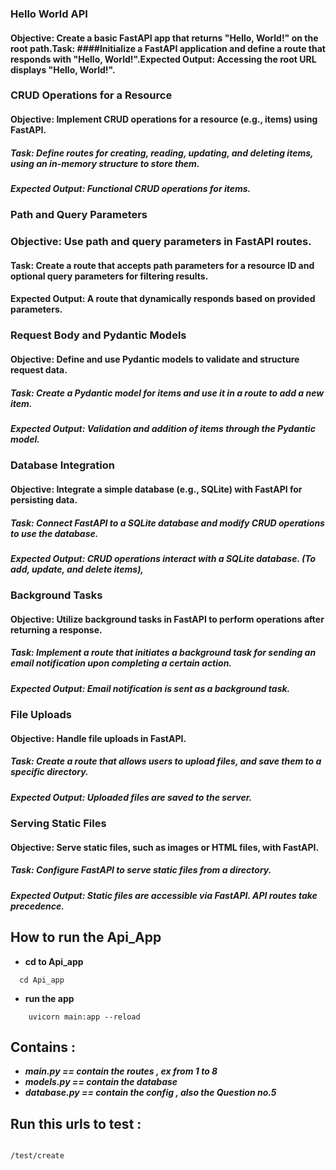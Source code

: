 ### Hello World API

#### Objective: Create a basic FastAPI app that returns "Hello, World!" on the root path.Task: ####Initialize a FastAPI application and define a route that responds with "Hello, World!".Expected Output: Accessing the root URL displays "Hello, World!".

### CRUD Operations for a Resource

#### Objective: Implement CRUD operations for a resource (e.g., items) using FastAPI.
##### Task: Define routes for creating, reading, updating, and deleting items, using an in-memory structure to store them.
##### Expected Output: Functional CRUD operations for items.

### Path and Query Parameters

### Objective: Use path and query parameters in FastAPI routes.
#### Task: Create a route that accepts path parameters for a resource ID and optional query parameters for filtering results.
#### Expected Output: A route that dynamically responds based on provided parameters.


### Request Body and Pydantic Models 

#### Objective: Define and use Pydantic models to validate and structure request data.
##### Task: Create a Pydantic model for items and use it in a route to add a new item.
##### Expected Output: Validation and addition of items through the Pydantic model. 

### Database Integration

#### Objective: Integrate a simple database (e.g., SQLite) with FastAPI for persisting data.
##### Task: Connect FastAPI to a SQLite database and modify CRUD operations to use the database.
##### Expected Output: CRUD operations interact with a SQLite database. (To add, update, and delete items),

### Background Tasks

#### Objective: Utilize background tasks in FastAPI to perform operations after returning a response.
##### Task: Implement a route that initiates a background task for sending an email notification upon completing a certain action.
##### Expected Output: Email notification is sent as a background task.


### File Uploads

#### Objective: Handle file uploads in FastAPI.
##### Task: Create a route that allows users to upload files, and save them to a specific directory.
##### Expected Output: Uploaded files are saved to the server.

### Serving Static Files

#### Objective: Serve static files, such as images or HTML files, with FastAPI.
##### Task: Configure FastAPI to serve static files from a directory.
##### Expected Output: Static files are accessible via FastAPI. API routes take precedence.
 



## How to run the Api_App


- **cd to Api_app**

```
  cd Api_app
```
- **run the app**
```
    uvicorn main:app --reload

```

## Contains :

- ***main.py     == contain the routes , ex from 1 to 8***
- ***models.py   == contain the database***
- ***database.py == contain the config , also the Question no.5***



## Run this urls  to test :

```

/test/create

```

```

```
